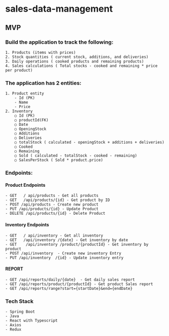 # sales-data-management

## MVP

### Build the application to track the following: 

	1. Products (items with prices)
	2. Stock quantities ( current stock, additions, and deliveries)
	3. Daily operations ( cooked products and remaining products)
	4. Sales calculations ( Total stocks - cooked and remaining * price per product)

### The application has 2 entities: 
	1. Product entity
		- Id (PK)
		- Name 
		- Price
	2. Inventory 
		○ Id (PK)
		○ productId(FK)
		○ Date
		○ OpeningStock
		○ Additions
		○ Deliveries
		○ totalStock ( calculated - openingStock + additions + deliveries)
		○ Cooked 
		○ Remaining
		○ Sold ( calculated - totalStock - cooked - remaining)
		○ SalesPerStock ( Sold * product.price)

### Endpoints:

#### Product Endpoints
	
 	- GET   / api/products - Get all products
	- GET   /api/products/{id} - Get product by ID
	- POST /api/products - Create new product
	- PUT /api/products/{id} - Update Product 
	- DELETE /api/products/{id} - Delete Product

#### Inventory Endpoints

	- GET   / api/inventory - Get all inventory 
	- GET   /api/inventory /{date} - Get inventory by date
	- GET    /api/inventory /product/{productId} - Get inventory by product
	- POST /api/inventory  - Create new inventory Entry 
	- PUT /api/inventory  /{id} - Update inventory entry


#### REPORT 

	- GET /api/reports/daily/{date}  - Get daily sales report
	- GET /api/reports/product/{productId} - Get product Sales report
	- GET /api/reports/range?start={startDate}&end={endDate}

### Tech Stack

	- Spring Boot 
	- Java
	- React with Typescript
	- Axios
	- Redux

